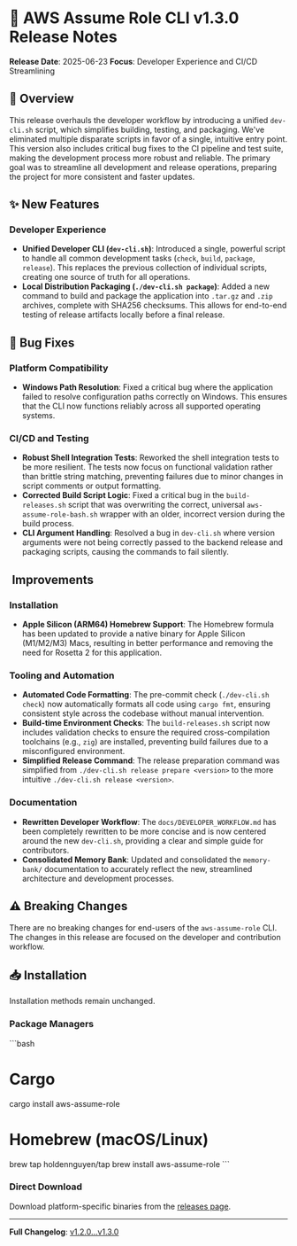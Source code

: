 # 🚀 AWS Assume Role CLI v1.3.0 Release Notes

**Release Date**: 2025-06-23
**Focus**: Developer Experience and CI/CD Streamlining

## 🎯 Overview

This release overhauls the developer workflow by introducing a unified `dev-cli.sh` script, which simplifies building, testing, and packaging. We've eliminated multiple disparate scripts in favor of a single, intuitive entry point. This version also includes critical bug fixes to the CI pipeline and test suite, making the development process more robust and reliable. The primary goal was to streamline all development and release operations, preparing the project for more consistent and faster updates.

## ✨ New Features

### Developer Experience
- **Unified Developer CLI (`dev-cli.sh`)**: Introduced a single, powerful script to handle all common development tasks (`check`, `build`, `package`, `release`). This replaces the previous collection of individual scripts, creating one source of truth for all operations.
- **Local Distribution Packaging (`./dev-cli.sh package`)**: Added a new command to build and package the application into `.tar.gz` and `.zip` archives, complete with SHA256 checksums. This allows for end-to-end testing of release artifacts locally before a final release.

## 🔧 Bug Fixes

### Platform Compatibility
- **Windows Path Resolution**: Fixed a critical bug where the application failed to resolve configuration paths correctly on Windows. This ensures that the CLI now functions reliably across all supported operating systems.

### CI/CD and Testing
- **Robust Shell Integration Tests**: Reworked the shell integration tests to be more resilient. The tests now focus on functional validation rather than brittle string matching, preventing failures due to minor changes in script comments or output formatting.
- **Corrected Build Script Logic**: Fixed a critical bug in the `build-releases.sh` script that was overwriting the correct, universal `aws-assume-role-bash.sh` wrapper with an older, incorrect version during the build process.
- **CLI Argument Handling**: Resolved a bug in `dev-cli.sh` where version arguments were not being correctly passed to the backend release and packaging scripts, causing the commands to fail silently.

## ️ Improvements

### Installation
- **Apple Silicon (ARM64) Homebrew Support**: The Homebrew formula has been updated to provide a native binary for Apple Silicon (M1/M2/M3) Macs, resulting in better performance and removing the need for Rosetta 2 for this application.

### Tooling and Automation
- **Automated Code Formatting**: The pre-commit check (`./dev-cli.sh check`) now automatically formats all code using `cargo fmt`, ensuring consistent style across the codebase without manual intervention.
- **Build-time Environment Checks**: The `build-releases.sh` script now includes validation checks to ensure the required cross-compilation toolchains (e.g., `zig`) are installed, preventing build failures due to a misconfigured environment.
- **Simplified Release Command**: The release preparation command was simplified from `./dev-cli.sh release prepare <version>` to the more intuitive `./dev-cli.sh release <version>`.

### Documentation
- **Rewritten Developer Workflow**: The `docs/DEVELOPER_WORKFLOW.md` has been completely rewritten to be more concise and is now centered around the new `dev-cli.sh`, providing a clear and simple guide for contributors.
- **Consolidated Memory Bank**: Updated and consolidated the `memory-bank/` documentation to accurately reflect the new, streamlined architecture and development processes.

## ⚠️ Breaking Changes

There are no breaking changes for end-users of the `aws-assume-role` CLI. The changes in this release are focused on the developer and contribution workflow.

## 📥 Installation

Installation methods remain unchanged.

### Package Managers
\`\`\`bash
# Cargo
cargo install aws-assume-role

# Homebrew (macOS/Linux)
brew tap holdennguyen/tap
brew install aws-assume-role
\`\`\`

### Direct Download
Download platform-specific binaries from the [releases page](https://github.com/holdennguyen/aws-assume-role/releases/tag/v1.3.0).

---

**Full Changelog**: [v1.2.0...v1.3.0](https://github.com/holdennguyen/aws-assume-role/compare/v1.2.0...v1.3.0)

<!-- 
CHECKLIST - Remove before publishing:
□ Update all {PLACEHOLDERS} with actual values
□ Remove empty sections
□ Verify all links work
□ Test installation commands
□ Check changelog link is correct
□ Proofread for typos and clarity
--> 